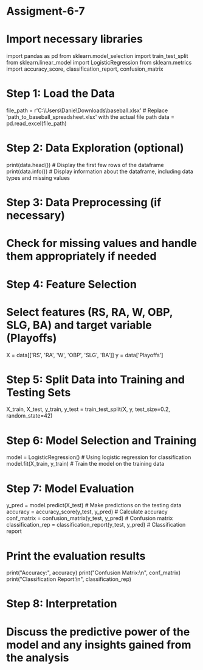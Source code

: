 # Assigment-6-7
# Import necessary libraries
import pandas as pd
from sklearn.model_selection import train_test_split
from sklearn.linear_model import LogisticRegression
from sklearn.metrics import accuracy_score, classification_report, confusion_matrix

# Step 1: Load the Data
file_path = r'C:\Users\Danie\Downloads\baseball.xlsx'  # Replace 'path_to_baseball_spreadsheet.xlsx' with the actual file path
data = pd.read_excel(file_path)

# Step 2: Data Exploration (optional)
print(data.head())  # Display the first few rows of the dataframe
print(data.info())  # Display information about the dataframe, including data types and missing values

# Step 3: Data Preprocessing (if necessary)
# Check for missing values and handle them appropriately if needed

# Step 4: Feature Selection
# Select features (RS, RA, W, OBP, SLG, BA) and target variable (Playoffs)
X = data[['RS', 'RA', 'W', 'OBP', 'SLG', 'BA']]
y = data['Playoffs']

# Step 5: Split Data into Training and Testing Sets
X_train, X_test, y_train, y_test = train_test_split(X, y, test_size=0.2, random_state=42)

# Step 6: Model Selection and Training
model = LogisticRegression()  # Using logistic regression for classification
model.fit(X_train, y_train)  # Train the model on the training data

# Step 7: Model Evaluation
y_pred = model.predict(X_test)  # Make predictions on the testing data
accuracy = accuracy_score(y_test, y_pred)  # Calculate accuracy
conf_matrix = confusion_matrix(y_test, y_pred)  # Confusion matrix
classification_rep = classification_report(y_test, y_pred)  # Classification report

# Print the evaluation results
print("Accuracy:", accuracy)
print("Confusion Matrix:\n", conf_matrix)
print("Classification Report:\n", classification_rep)

# Step 8: Interpretation
# Discuss the predictive power of the model and any insights gained from the analysis

